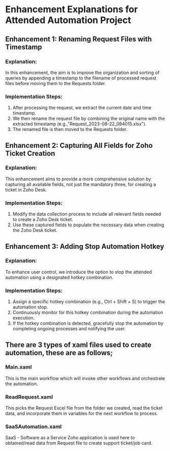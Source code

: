 
# Enhancement Explanations for Attended Automation Project

## Enhancement 1: Renaming Request Files with Timestamp

### Explanation:
In this enhancement, the aim is to improve the organization and sorting of queries by appending a timestamp to the filename of processed request files before moving them to the Requests folder.

### Implementation Steps:
1. After processing the request, we extract the current date and time timestamp.
2. We then rename the request file by combining the original name with the extracted timestamp (e.g.,"Request_2023-08-22_094015.xlsx").
3. The renamed file is then moved to the Requests folder.


## Enhancement 2: Capturing All Fields for Zoho Ticket Creation

### Explanation:
This enhancement aims to provide a more comprehensive solution by capturing all available fields, not just the mandatory three, for creating a ticket in Zoho Desk.

### Implementation Steps:
1. Modify the data collection process to include all relevant fields needed to create a Zoho Desk ticket.
2. Use these captured fields to populate the necessary data when creating the Zoho Desk ticket.

## Enhancement 3: Adding Stop Automation Hotkey

### Explanation:
To enhance user control, we introduce the option to stop the attended automation using a designated hotkey combination.

### Implementation Steps:
1. Assign a specific hotkey combination (e.g., Ctrl + Shift + S) to trigger the automation stop.
2. Continuously monitor for this hotkey combination during the automation execution.
3. If the hotkey combination is detected, gracefully stop the automation by completing ongoing processes and notifying the user.


## There are 3 types of xaml files used to create automation, these are as follows;
### Main.xaml
This is the main workflow which will invoke other workflows and orchestrate the automation.

### ReadRequest.xaml
This picks the Request Excel file from the folder we created, read the ticket data, and incorporate them in variables for the next workflow to process.

### SaaSAutomation.xaml
SaaS - Software as a Service Zoho application is used here to obtained/read data from Request file to create support ticket/job card.
